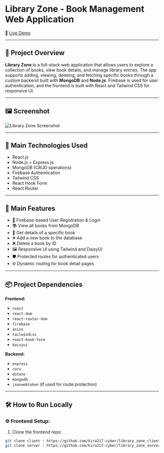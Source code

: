 # Library Zone - Book Management Web Application

🔗 [Live Demo](https://library-zone.web.app/)

---

## 🧾 Project Overview

**Library Zone** is a full-stack web application that allows users to explore a collection of books, view book details, and manage library entries. The app supports adding, viewing, deleting, and fetching specific books through a custom backend built with **MongoDB** and **Node.js**. Firebase is used for user authentication, and the frontend is built with React and Tailwind CSS for responsive UI.

---

## 🖼️ Screenshot

![Library Zone Screenshot](https://i.ibb.co/bjwBS70j/Screenshot-2025-06-25-014203.png)
<!-- Replace the above URL with your actual uploaded screenshot link -->

---

## 🔧 Main Technologies Used

- React.js
- Node.js + Express.js
- MongoDB (CRUD operations)
- Firebase Authentication
- Tailwind CSS
- React Hook Form
- React Router

---

## 🚀 Main Features

- 🔐 Firebase-based User Registration & Login
- 📚 View all books from MongoDB
- 📖 Get details of a specific book
- ➕ Add a new book to the database
- ❌ Delete a book by ID
- 🖼️ Responsive UI using Tailwind and DaisyUI
- 🛡️ Protected routes for authenticated users
- 🌐 Dynamic routing for book detail pages

---

## 📦 Project Dependencies

**Frontend:**
- `react`
- `react-dom`
- `react-router-dom`
- `firebase`
- `axios`
- `tailwindcss`
- `react-hook-form`
- `daisyui`

**Backend:**
- `express`
- `cors`
- `dotenv`
- `mongodb`
- `jsonwebtoken` (if used for route protection)

---

## 🛠️ How to Run Locally

### ⚙️ Frontend Setup:

1. Clone the frontend repo:
```bash
git clone client : https://github.com/kira217-cyber/library_zone_client
git clone server : https://github.com/kira217-cyber/library_zone_server

